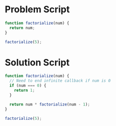# Problem Script

```javascript
function factorialize(num) {
  return num;
}

factorialize(5);
```

# Solution Script

```javascript
function factorialize(num) {
  // Need to end infinite callback if num is 0
  if (num === 0) {
    return 1;
  }

  return num * factorialize(num - 1);
}

factorialize(5);
```
